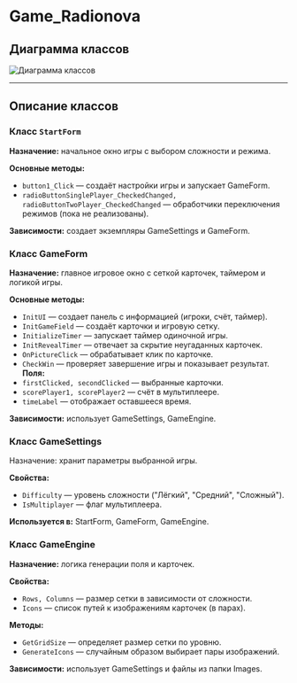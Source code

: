 # Game_Radionova

## Диаграмма классов
![Диаграмма классов](https://www.mermaidchart.com/play#pako:eNp9VE1vGjEQ_SsWp60SDvSYQw-QBiElCgKqXiJFxh7IKN4xsmeb0ij89hrvBrxeNntZ-703X56x3wfKahjcDJSR3t-i3DpZPpEIn0YHitGSWI2fqMaiSixZOr6zrhTvNXz8rk5o8e2MDtcVs6XR88Sgem0xTmq040gvkbYG5kbuwT1PXkC9gp68SNqC7jNZvdkv9R_tlKeyhDzj4RFcAnOI7oVvFhn_k7ZIICD-Em6OiisHY_tXbNB5jvWBvqzwoCzprmSFJTjh4A9IE9fpwVlrBPqHyjDuYqUJicRCVc4B8Tzn7uUaTJuNUGbulXXNkY_6qe8dx5HMHdaFbMN55WUc98udJAFG7jzo4z6l5doEb3tb8VxScM8ZMOokwMFDHr-xtbu4-Gx9HMvPzhdpt9OhmhHyr1mRQ9EOwegOg9Lgv7rQDrc497LFPVIzDvU98EAa3LWAVBMH-TfSFyN8mtb04nl2ARO3uNmgCuOyT7g4RbPLU3SVeiz0yfy6PXb92TR3I83lOD4L--YzaGJNVVKK3qPnQ535QczC9Ugv3kKStqVw8dfpZh22t5-ramfgEKKGOogPYgo8daiXoWdFHTBVt_KYAoGTDDGfIljntZ-ekeHwR7shN6Ly4HtUzUGlmvMbesGVchCy6FXGTaZKwlxwGJQ6CAcf_wFT8NwK)

---

## Описание классов

### Класс `StartForm`
**Назначение:** начальное окно игры с выбором сложности и режима.

**Основные методы:**
- `button1_Click` — создаёт настройки игры и запускает GameForm.
- `radioButtonSinglePlayer_CheckedChanged, radioButtonTwoPlayer_CheckedChanged` — обработчики переключения режимов (пока не реализованы).

**Зависимости:** создает экземпляры GameSettings и GameForm.

### Класс GameForm
**Назначение:** главное игровое окно с сеткой карточек, таймером и логикой игры.

**Основные методы:**
- `InitUI` — создает панель с информацией (игроки, счёт, таймер).
- `InitGameField` — создаёт карточки и игровую сетку.
- `InitializeTimer` — запускает таймер одиночной игры.
- `InitRevealTimer` — отвечает за скрытие неугаданных карточек.
- `OnPictureClick` — обрабатывает клик по карточке.
- `CheckWin` — проверяет завершение игры и показывает результат.
**Поля:**
- `firstClicked, secondClicked` — выбранные карточки.
- `scorePlayer1, scorePlayer2` — счёт в мультиплеере.
- `timeLabel` — отображает оставшееся время.

**Зависимости:** использует GameSettings, GameEngine.

### Класс GameSettings
Назначение: хранит параметры выбранной игры.

**Свойства:**
- `Difficulty` — уровень сложности ("Лёгкий", "Средний", "Сложный").
- `IsMultiplayer` — флаг мультиплеера.

**Используется в:** StartForm, GameForm, GameEngine.

### Класс GameEngine
**Назначение:** логика генерации поля и карточек.

**Свойства:**
- `Rows, Columns` — размер сетки в зависимости от сложности.
- `Icons` — список путей к изображениям карточек (в парах).

**Методы:**
- `GetGridSize` — определяет размер сетки по уровню.
- `GenerateIcons` — случайным образом выбирает пары изображений.

**Зависимости:** использует GameSettings и файлы из папки Images.
